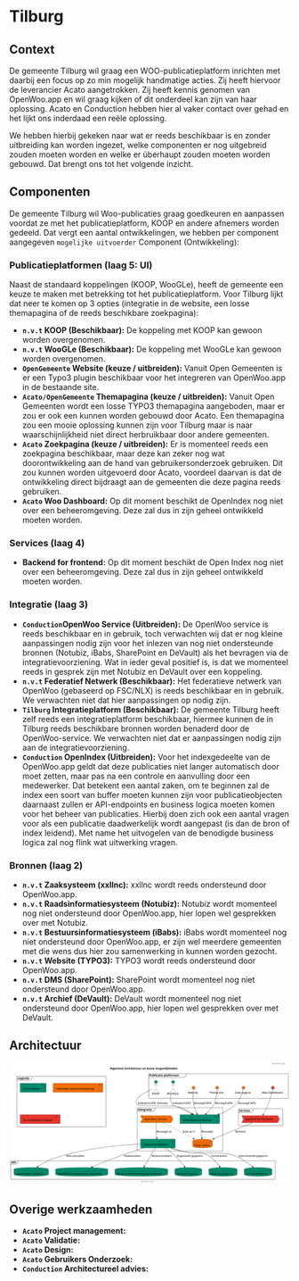 # Tilburg

## Context

De gemeente Tilburg wil graag een WOO-publicatieplatform inrichten met daarbij een focus op zo min mogelijk handmatige acties. Zij heeft hiervoor de leverancier Acato aangetrokken. Zij heeft kennis genomen van OpenWoo.app en wil graag kijken of dit onderdeel kan zijn van haar oplossing. Acato en Conduction hebben hier al vaker contact over gehad en het lijkt ons inderdaad een reële oplossing.

We hebben hierbij gekeken naar wat er reeds beschikbaar is en zonder uitbreiding kan worden ingezet, welke componenten er nog uitgebreid zouden moeten worden en welke er überhaupt zouden moeten worden gebouwd. Dat brengt ons tot het volgende inzicht.

## Componenten

De gemeente Tilburg wil Woo-publicaties graag goedkeuren en aanpassen voordat ze met het publicatieplatform, KOOP en andere afnemers worden gedeeld. Dat vergt een aantal ontwikkelingen, we hebben per component aangegeven `mogelijke uitvoerder` Component (Ontwikkeling):

### Publicatieplatformen (laag 5: UI)

Naast de standaard koppelingen (KOOP, WooGLe), heeft de gemeente een keuze te maken met betrekking tot het publicatieplatform. Voor Tilburg lijkt dat neer te komen op 3 opties (integratie in de website, een losse themapagina of de reeds beschikbare zoekpagina):

- **`n.v.t` KOOP (Beschikbaar):** De koppeling met KOOP kan gewoon worden overgenomen.
- **`n.v.t` WooGLe (Beschikbaar):** De koppeling met WooGLe kan gewoon worden overgenomen.
- **`OpenGemeente` Website (keuze / uitbreiden):** Vanuit Open Gemeenten is er een Typo3 plugin beschikbaar voor het integreren van OpenWoo.app in de bestaande site.
- **`Acato/OpenGemeente` Themapagina (keuze / uitbreiden):** Vanuit Open Gemeenten wordt een losse TYPO3 themapagina aangeboden, maar er zou er ook een kunnen worden gebouwd door Acato. Een themapagina zou een mooie oplossing kunnen zijn voor Tilburg maar is naar waarschijnlijkheid niet direct herbruikbaar door andere gemeenten.
- **`Acato` Zoekpagina (keuze / uitbreiden):** Er is momenteel reeds een zoekpagina beschikbaar, maar deze kan zeker nog wat doorontwikkeling aan de hand van gebruikersonderzoek gebruiken. Dit zou kunnen worden uitgevoerd door Acato, voordeel daarvan is dat de ontwikkeling direct bijdraagt aan de gemeenten die deze pagina reeds gebruiken.
- **`Acato` Woo Dashboard:** Op dit moment beschikt de OpenIndex nog niet over een beheeromgeving. Deze zal dus in zijn geheel ontwikkeld moeten worden.

### Services (laag 4)

- **Backend for frontend:** Op dit moment beschikt de Open Index nog niet over een beheeromgeving. Deze zal dus in zijn geheel ontwikkeld moeten worden.

### Integratie (laag 3)

- **`Conduction`OpenWoo Service (Uitbreiden):** De OpenWoo service is reeds beschikbaar en in gebruik, toch verwachten wij dat er nog kleine aanpassingen nodig zijn voor het inlezen van nog niet ondersteunde bronnen (Notubiz, iBabs, SharePoint en DeVault) als het bevragen via de integratievoorziening. Wat in ieder geval positief is, is dat we momenteel reeds in gesprek zijn met Notubiz en DeVault over een koppeling.
- **`n.v.t` Federatief Netwerk (Beschikbaar):** Het federatieve netwerk van OpenWoo (gebaseerd op FSC/NLX) is reeds beschikbaar en in gebruik. We verwachten niet dat hier aanpassingen op nodig zijn.
- **`Tilburg` Integratieplatform (Beschikbaar):** De gemeente Tilburg heeft zelf reeds een integratieplatform beschikbaar, hiermee kunnen de in Tilburg reeds beschikbare bronnen worden benaderd door de OpenWoo-service. We verwachten niet dat er aanpassingen nodig zijn aan de integratievoorziening.
- **`Conduction` OpenIndex (Uitbreiden):** Voor het indexgedeelte van de OpenWoo.app geldt dat deze publicaties niet langer automatisch door moet zetten, maar pas na een controle en aanvulling door een medewerker. Dat betekent een aantal zaken, om te beginnen zal de index een soort van buffer moeten kunnen zijn voor publicatieobjecten daarnaast zullen er API-endpoints en business logica moeten komen voor het beheer van publicaties. Hierbij doen zich ook een aantal vragen voor als een publicatie daadwerkelijk wordt aangepast (is dan de bron of index leidend). Met name het uitvogelen van de benodigde business logica zal nog flink wat uitwerking vragen.

### Bronnen (laag 2)

- **`n.v.t` Zaaksysteem (xxllnc):** xxllnc wordt reeds ondersteund door OpenWoo.app.
- **`n.v.t` Raadsinformatiesysteem (Notubiz):** Notubiz wordt momenteel nog niet ondersteund door OpenWoo.app, hier lopen wel gesprekken over met Notubiz.
- **`n.v.t` Bestuursinformatiesysteem (iBabs):** iBabs wordt momenteel nog niet ondersteund door OpenWoo.app, er zijn wel meerdere gemeenten met die wens dus hier zou samenwerking in kunnen worden gezocht.
- **`n.v.t` Website (TYPO3):** TYPO3 wordt reeds ondersteund door OpenWoo.app.
- **`n.v.t` DMS (SharePoint):** SharePoint wordt momenteel nog niet ondersteund door OpenWoo.app.
- **`n.v.t` Archief (DeVault):** DeVault wordt momenteel nog niet ondersteund door OpenWoo.app, hier lopen wel gesprekken over met DeVault.

## Architectuur

![OpenWeb Architecture](https://raw.githubusercontent.com/ConductionNL/woo-website-template/main/docs/Tilburg.svg)

## Overige werkzaamheden

- **`Acato` Project management:**
- **`Acato` Validatie:**
- **`Acato` Design:**
- **`Acato` Gebruikers Onderzoek:**
- **`Conduction` Architectureel advies:**
